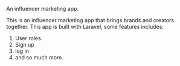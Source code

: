 An influencer marketing app.

This is an influencer marketing app that brings brands and creators together.
This app is built with Laravel, some features includes:
1. User roles.
2. Sign up 
3. log in
4. and so much more.



